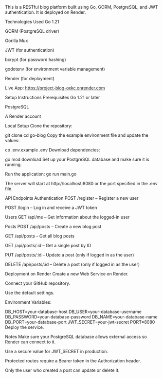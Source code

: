 This is a RESTful blog platform built using Go, GORM, PostgreSQL, and JWT authentication. It is deployed on Render.

Technologies Used
Go 1.21

GORM (PostgreSQL driver)

Gorilla Mux

JWT (for authentication)

bcrypt (for password hashing)

godotenv (for environment variable management)

Render (for deployment)

Live App:
https://project-blog-oxkc.onrender.com

Setup Instructions
Prerequisites
Go 1.21 or later

PostgreSQL

A Render account

Local Setup
Clone the repository:


git clone <repository-url>
cd go-blog
Copy the example environment file and update the values:

cp .env.example .env
Download dependencies:


go mod download
Set up your PostgreSQL database and make sure it is running.

Run the application:
go run main.go

The server will start at http://localhost:8080 or the port specified in the .env file.

API Endpoints
Authentication
POST /register – Register a new user

POST /login – Log in and receive a JWT token

Users
GET /api/me – Get information about the logged-in user

Posts
POST /api/posts – Create a new blog post

GET /api/posts – Get all blog posts

GET /api/posts/:id – Get a single post by ID

PUT /api/posts/:id – Update a post (only if logged in as the user)

DELETE /api/posts/:id – Delete a post (only if logged in as the user)

Deployment on Render
Create a new Web Service on Render.

Connect your GitHub repository.

Use the default settings.


Environment Variables:


DB_HOST=your-database-host
DB_USER=your-database-username
DB_PASSWORD=your-database-password
DB_NAME=your-database-name
DB_PORT=your-database-port
JWT_SECRET=your-jwt-secret
PORT=8080
Deploy the service.

Notes
Make sure your PostgreSQL database allows external access so Render can connect to it.

Use a secure value for JWT_SECRET in production.

Protected routes require a Bearer token in the Authorization header.

Only the user who created a post can update or delete it.

